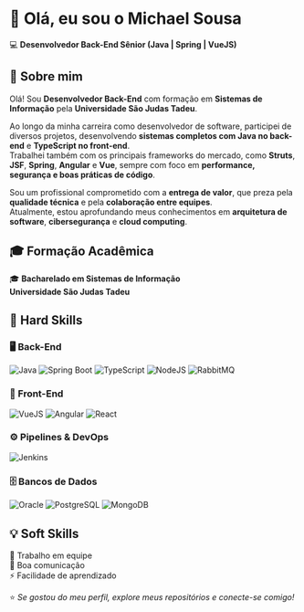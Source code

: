 # 👋 Olá, eu sou o Michael Sousa

💻 **Desenvolvedor Back-End Sênior (Java | Spring | VueJS)**  

## 💬 Sobre mim

Olá! Sou **Desenvolvedor Back-End** com formação em **Sistemas de Informação** pela **Universidade São Judas Tadeu**.  

Ao longo da minha carreira como desenvolvedor de software, participei de diversos projetos, desenvolvendo **sistemas completos com Java no back-end** e **TypeScript no front-end**.  
Trabalhei também com os principais frameworks do mercado, como **Struts**, **JSF**, **Spring**, **Angular** e **Vue**, sempre com foco em **performance, segurança e boas práticas de código**.  

Sou um profissional comprometido com a **entrega de valor**, que preza pela **qualidade técnica** e pela **colaboração entre equipes**.  
Atualmente, estou aprofundando meus conhecimentos em **arquitetura de software**, **cibersegurança** e **cloud computing**.  


## 🎓 Formação Acadêmica

🎓 **Bacharelado em Sistemas de Informação**  
**Universidade São Judas Tadeu**  


## 🧠 Hard Skills

### 🖥️ Back-End  
![Java](https://img.shields.io/badge/Java-%23ED8B00.svg?logo=openjdk&logoColor=white)
![Spring Boot](https://img.shields.io/badge/Spring%20Boot-%236DB33F.svg?logo=springboot&logoColor=white)
![TypeScript](https://img.shields.io/badge/TypeScript-%23007ACC.svg?logo=typescript&logoColor=white)
![NodeJS](https://img.shields.io/badge/Node.js-43853D?logo=node.js&logoColor=white)
![RabbitMQ](https://img.shields.io/badge/RabbitMQ-FF6600?logo=rabbitmq&logoColor=white)

### 🎨 Front-End  
![VueJS](https://img.shields.io/badge/Vue.js-35495E?logo=vuedotjs&logoColor=4FC08D)
![Angular](https://img.shields.io/badge/Angular-DD0031?logo=angular&logoColor=white)
![React](https://img.shields.io/badge/React-20232A?logo=react&logoColor=61DAFB)

### ⚙️ Pipelines & DevOps  
![Jenkins](https://img.shields.io/badge/Jenkins-D24939?logo=jenkins&logoColor=white)

### 🗄️ Bancos de Dados  
![Oracle](https://img.shields.io/badge/Oracle-F80000?logo=oracle&logoColor=white)
![PostgreSQL](https://img.shields.io/badge/PostgreSQL-316192?logo=postgresql&logoColor=white)
![MongoDB](https://img.shields.io/badge/MongoDB-4EA94B?logo=mongodb&logoColor=white)


## 💡 Soft Skills

🤝 Trabalho em equipe  
💬 Boa comunicação  
⚡ Facilidade de aprendizado  


⭐ *Se gostou do meu perfil, explore meus repositórios e conecte-se comigo!*
